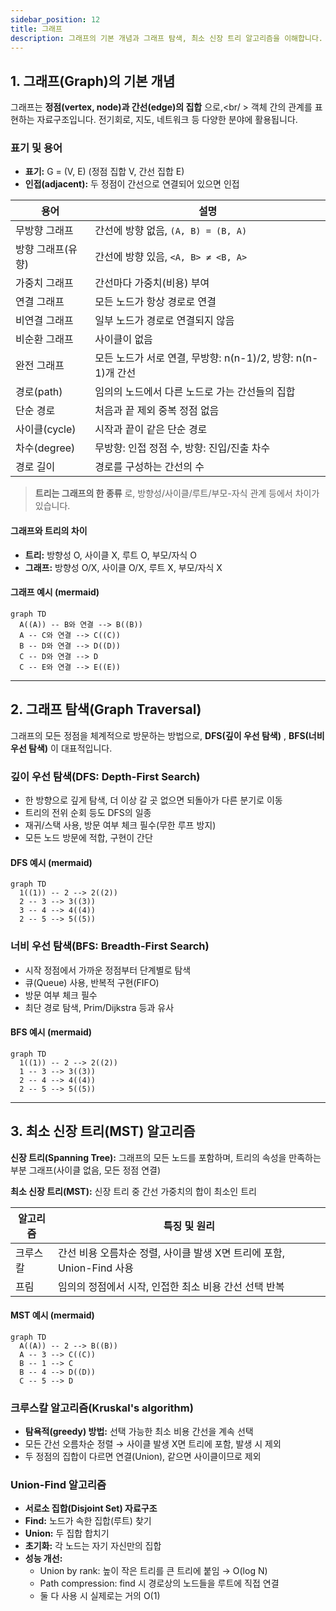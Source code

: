 ```yaml
---
sidebar_position: 12
title: 그래프
description: 그래프의 기본 개념과 그래프 탐색, 최소 신장 트리 알고리즘을 이해합니다.
---
```


## 1. 그래프(Graph)의 기본 개념

그래프는 **정점(vertex, node)과 간선(edge)의 집합** 으로,<br/ >
객체 간의 관계를 표현하는 자료구조입니다. 전기회로, 지도, 네트워크 등 다양한 분야에 활용됩니다.

### 표기 및 용어

- **표기:** G = (V, E) (정점 집합 V, 간선 집합 E)
- **인접(adjacent):** 두 정점이 간선으로 연결되어 있으면 인접

| 용어              | 설명                                                         |
| ----------------- | ------------------------------------------------------------ |
| 무방향 그래프     | 간선에 방향 없음, `(A, B) = (B, A)`                          |
| 방향 그래프(유향) | 간선에 방향 있음, `<A, B> ≠ <B, A>`                          |
| 가중치 그래프     | 간선마다 가중치(비용) 부여                                   |
| 연결 그래프       | 모든 노드가 항상 경로로 연결                                 |
| 비연결 그래프     | 일부 노드가 경로로 연결되지 않음                             |
| 비순환 그래프     | 사이클이 없음                                                |
| 완전 그래프       | 모든 노드가 서로 연결, 무방향: n(n-1)/2, 방향: n(n-1)개 간선 |
| 경로(path)        | 임의의 노드에서 다른 노드로 가는 간선들의 집합               |
| 단순 경로         | 처음과 끝 제외 중복 정점 없음                                |
| 사이클(cycle)     | 시작과 끝이 같은 단순 경로                                   |
| 차수(degree)      | 무방향: 인접 정점 수, 방향: 진입/진출 차수                   |
| 경로 길이         | 경로를 구성하는 간선의 수                                    |

> **트리는 그래프의 한 종류** 로, 방향성/사이클/루트/부모-자식 관계 등에서 차이가 있습니다.

#### 그래프와 트리의 차이

- **트리:** 방향성 O, 사이클 X, 루트 O, 부모/자식 O
- **그래프:** 방향성 O/X, 사이클 O/X, 루트 X, 부모/자식 X

#### 그래프 예시 (mermaid)

```mermaid
graph TD
  A((A)) -- B와 연결 --> B((B))
  A -- C와 연결 --> C((C))
  B -- D와 연결 --> D((D))
  C -- D와 연결 --> D
  C -- E와 연결 --> E((E))
```

---

## 2. 그래프 탐색(Graph Traversal)

그래프의 모든 정점을 체계적으로 방문하는 방법으로, **DFS(깊이 우선 탐색)** , **BFS(너비 우선 탐색)** 이 대표적입니다.

### 깊이 우선 탐색(DFS: Depth-First Search)

- 한 방향으로 깊게 탐색, 더 이상 갈 곳 없으면 되돌아가 다른 분기로 이동
- 트리의 전위 순회 등도 DFS의 일종
- 재귀/스택 사용, 방문 여부 체크 필수(무한 루프 방지)
- 모든 노드 방문에 적합, 구현이 간단

#### DFS 예시 (mermaid)

```mermaid
graph TD
  1((1)) -- 2 --> 2((2))
  2 -- 3 --> 3((3))
  3 -- 4 --> 4((4))
  2 -- 5 --> 5((5))
```

### 너비 우선 탐색(BFS: Breadth-First Search)

- 시작 정점에서 가까운 정점부터 단계별로 탐색
- 큐(Queue) 사용, 반복적 구현(FIFO)
- 방문 여부 체크 필수
- 최단 경로 탐색, Prim/Dijkstra 등과 유사

#### BFS 예시 (mermaid)

```mermaid
graph TD
  1((1)) -- 2 --> 2((2))
  1 -- 3 --> 3((3))
  2 -- 4 --> 4((4))
  2 -- 5 --> 5((5))
```

---

## 3. 최소 신장 트리(MST) 알고리즘

**신장 트리(Spanning Tree):** 그래프의 모든 노드를 포함하며, 트리의 속성을 만족하는 부분 그래프(사이클 없음, 모든 정점 연결)

**최소 신장 트리(MST):** 신장 트리 중 간선 가중치의 합이 최소인 트리

| 알고리즘 | 특징 및 원리                                                          |
| -------- | --------------------------------------------------------------------- |
| 크루스칼 | 간선 비용 오름차순 정렬, 사이클 발생 X면 트리에 포함, Union-Find 사용 |
| 프림     | 임의의 정점에서 시작, 인접한 최소 비용 간선 선택 반복                 |

#### MST 예시 (mermaid)

```mermaid
graph TD
  A((A)) -- 2 --> B((B))
  A -- 3 --> C((C))
  B -- 1 --> C
  B -- 4 --> D((D))
  C -- 5 --> D
```

### 크루스칼 알고리즘(Kruskal's algorithm)

- **탐욕적(greedy) 방법:** 선택 가능한 최소 비용 간선을 계속 선택
- 모든 간선 오름차순 정렬 → 사이클 발생 X면 트리에 포함, 발생 시 제외
- 두 정점의 집합이 다르면 연결(Union), 같으면 사이클이므로 제외

### Union-Find 알고리즘

- **서로소 집합(Disjoint Set) 자료구조**
- **Find:** 노드가 속한 집합(루트) 찾기
- **Union:** 두 집합 합치기
- **초기화:** 각 노드는 자기 자신만의 집합
- **성능 개선:**
  - Union by rank: 높이 작은 트리를 큰 트리에 붙임 → O(log N)
  - Path compression: find 시 경로상의 노드들을 루트에 직접 연결
  - 둘 다 사용 시 실제로는 거의 O(1)
